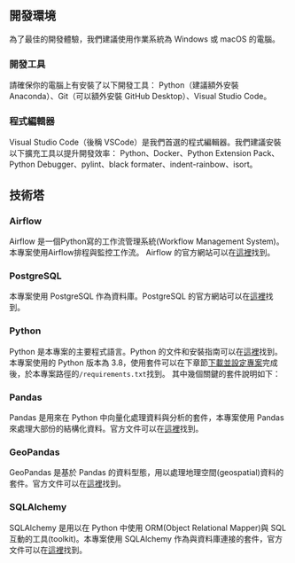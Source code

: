 

## 開發環境

為了最佳的開發體驗，我們建議使用作業系統為 Windows 或 macOS 的電腦。

### 開發工具

請確保你的電腦上有安裝了以下開發工具：
Python（建議額外安裝 Anaconda）、Git（可以額外安裝 GitHub Desktop）、Visual Studio Code。

### 程式編輯器

Visual Studio Code（後稱 VSCode）是我們首選的程式編輯器。我們建議安裝以下擴充工具以提升開發效率：
Python、Docker、Python Extension Pack、Python Debugger、pylint、black formater、indent-rainbow、isort。

## 技術塔

### Airflow

Airflow 是一個Python寫的工作流管理系統(Workflow Management System)。本專案使用Airflow排程與監控工作流。 Airflow 的官方網站可以在[這裡](https://airflow.apache.org/)找到。

### PostgreSQL

本專案使用 PostgreSQL 作為資料庫。PostgreSQL 的官方網站可以在[這裡](https://www.postgresql.org/)找到。

### Python

Python 是本專案的主要程式語言。Python 的文件和安裝指南可以在[這裡](https://www.python.org/)找到。
本專案使用的 Python 版本為 3.8，使用套件可以在下章節[下載並設定專案](/data-end/project-setup)完成後，於本專案路徑的`/requirements.txt`找到。
其中幾個關鍵的套件說明如下：

### Pandas

Pandas 是用來在 Python 中向量化處理資料與分析的套件，本專案使用 Pandas 來處理大部份的結構化資料。官方文件可以在[這裡](https://pandas.pydata.org/)找到。

### GeoPandas

GeoPandas 是基於 Pandas 的資料型態，用以處理地理空間(geospatial)資料的套件。官方文件可以在[這裡](https://geopandas.org/en/stable/index.html#)找到。

### SQLAlchemy

SQLAlchemy 是用以在 Python 中使用 ORM(Object Relational Mapper)與 SQL 互動的工具(toolkit)。本專案使用 SQLAlchemy 作為與資料庫連接的套件，官方文件可以在[這裡](https://www.sqlalchemy.org/)找到。